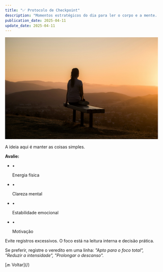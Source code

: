 ```yaml
---
title: "✅ Protocolo de Checkpoint"
description: "Momentos estratégicos do dia para ler o corpo e a mente. São oportunidades de ajuste fino, alinhamento e consciência."
publication_date: 2025-04-11
update_date: 2025-04-11
---
```


![[Fonte: Sage Friedman / Unsplash]](/assets/images/sage-friedman-HS5CLnQbCOc-unsplash.jpg "Imagem de capa")

<section class="section">
A ideia aqui é manter as coisas simples.

**Avalie:**

- • <p>Energia física</p>
- • <p>Clareza mental</p>
- • <p>Estabilidade emocional</p>
- • <p>Motivação</p>

Evite registros excessivos. O foco está na leitura interna e decisão prática.

Se preferir, registre o veredito em uma linha: *"Apto para o foco total", "Reduzir a intensidade", "Prolongar o descanso".*
</section>

<section class="section text-center">[🔙 Voltar](/)</section>
